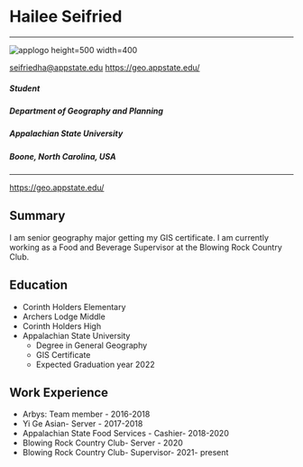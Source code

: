 Hailee Seifried
===============
________
![applogo](https://logos-world.net/wp-content/uploads/2020/06/Appalachian-State-Mountaineers-Logo-2014-Present.jpg)
height=500
width=400

seifriedha@appstate.edu
https://geo.appstate.edu/

##### Student
##### Department of Geography and Planning
##### Appalachian State University
##### Boone, North Carolina, USA
________
https://geo.appstate.edu/

## Summary
I am senior geography major getting my GIS certificate. I am currently working as a Food and Beverage Supervisor at the Blowing Rock Country Club.

## Education
* Corinth Holders Elementary
* Archers Lodge Middle
* Corinth Holders High
* Appalachian State University
   * Degree in General Geography
   * GIS Certificate
   * Expected Graduation year 2022

## Work Experience
* Arbys: Team member - 2016-2018
* Yi Ge Asian- Server - 2017-2018
* Appalachian State Food Services - Cashier- 2018-2020
* Blowing Rock Country Club- Server - 2020
* Blowing Rock Country Club- Supervisor- 2021- present
